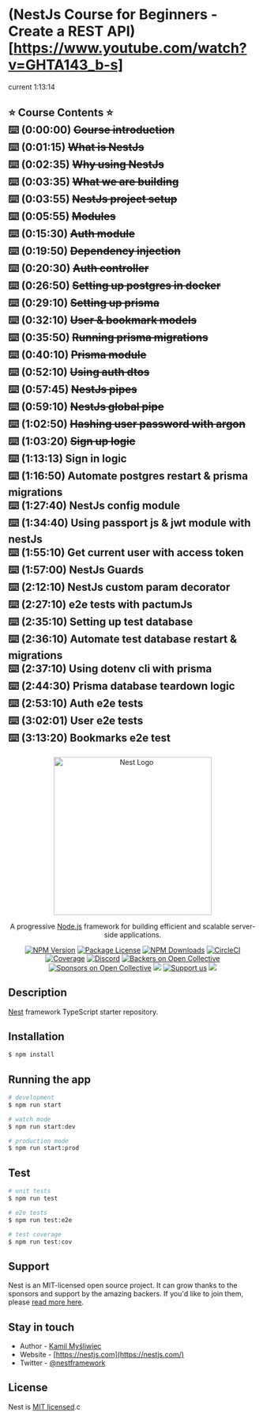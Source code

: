 # (NestJs Course for Beginners - Create a REST API)[https://www.youtube.com/watch?v=GHTA143_b-s]

current 1:13:14<br>

⭐️ Course Contents ⭐<br>
⌨️ (0:00:00) ~~Course introduction~~<br>
⌨️ (0:01:15) ~~What is NestJs~~<br>
⌨️ (0:02:35) ~~Why using NestJs~~<br>
⌨️ (0:03:35) ~~What we are building~~<br>
⌨️ (0:03:55) ~~NestJs project setup~~<br>
⌨️ (0:05:55) ~~Modules~~<br>
⌨️ (0:15:30) ~~Auth module~~<br>
⌨️ (0:19:50) ~~Dependency injection~~<br>
⌨️ (0:20:30) ~~Auth controller~~<br>
⌨️ (0:26:50) ~~Setting up postgres in docker~~<br>
⌨️ (0:29:10) ~~Setting up prisma~~<br>
⌨️ (0:32:10) ~~User & bookmark models~~<br>
⌨️ (0:35:50) ~~Running prisma migrations~~<br>
⌨️ (0:40:10) ~~Prisma module~~<br>
⌨️ (0:52:10) ~~Using auth dtos~~<br>
⌨️ (0:57:45) ~~NestJs pipes~~<br>
⌨️ (0:59:10) ~~NestJs global pipe~~<br>
⌨️ (1:02:50) ~~Hashing user password with argon~~<br>
⌨️ (1:03:20) ~~Sign up logic~~<br>
⌨️ (1:13:13) Sign in logic<br>
⌨️ (1:16:50) Automate postgres restart & prisma migrations<br>
⌨️ (1:27:40) NestJs config module<br>
⌨️ (1:34:40) Using passport js & jwt module with nestJs<br>
⌨️ (1:55:10) Get current user with access token<br>
⌨️ (1:57:00) NestJs Guards<br>
⌨️ (2:12:10) NestJs custom param decorator<br>
⌨️ (2:27:10) e2e tests with pactumJs<br>
⌨️ (2:35:10) Setting up test database<br>
⌨️ (2:36:10) Automate test database restart & migrations<br>
⌨️ (2:37:10) Using dotenv cli with prisma<br>
⌨️ (2:44:30) Prisma database teardown logic<br>
⌨️ (2:53:10) Auth e2e tests<br>
⌨️ (3:02:01) User e2e tests<br>
⌨️ (3:13:20) Bookmarks e2e test<br>
--------------------
<p align="center">
  <a href="http://nestjs.com/" target="blank"><img src="https://nestjs.com/img/logo_text.svg" width="320" alt="Nest Logo" /></a>
</p>

[circleci-image]: https://img.shields.io/circleci/build/github/nestjs/nest/master?token=abc123def456
[circleci-url]: https://circleci.com/gh/nestjs/nest

  <p align="center">A progressive <a href="http://nodejs.org" target="_blank">Node.js</a> framework for building efficient and scalable server-side applications.</p>
    <p align="center">
<a href="https://www.npmjs.com/~nestjscore" target="_blank"><img src="https://img.shields.io/npm/v/@nestjs/core.svg" alt="NPM Version" /></a>
<a href="https://www.npmjs.com/~nestjscore" target="_blank"><img src="https://img.shields.io/npm/l/@nestjs/core.svg" alt="Package License" /></a>
<a href="https://www.npmjs.com/~nestjscore" target="_blank"><img src="https://img.shields.io/npm/dm/@nestjs/common.svg" alt="NPM Downloads" /></a>
<a href="https://circleci.com/gh/nestjs/nest" target="_blank"><img src="https://img.shields.io/circleci/build/github/nestjs/nest/master" alt="CircleCI" /></a>
<a href="https://coveralls.io/github/nestjs/nest?branch=master" target="_blank"><img src="https://coveralls.io/repos/github/nestjs/nest/badge.svg?branch=master#9" alt="Coverage" /></a>
<a href="https://discord.gg/G7Qnnhy" target="_blank"><img src="https://img.shields.io/badge/discord-online-brightgreen.svg" alt="Discord"/></a>
<a href="https://opencollective.com/nest#backer" target="_blank"><img src="https://opencollective.com/nest/backers/badge.svg" alt="Backers on Open Collective" /></a>
<a href="https://opencollective.com/nest#sponsor" target="_blank"><img src="https://opencollective.com/nest/sponsors/badge.svg" alt="Sponsors on Open Collective" /></a>
  <a href="https://paypal.me/kamilmysliwiec" target="_blank"><img src="https://img.shields.io/badge/Donate-PayPal-ff3f59.svg"/></a>
    <a href="https://opencollective.com/nest#sponsor"  target="_blank"><img src="https://img.shields.io/badge/Support%20us-Open%20Collective-41B883.svg" alt="Support us"></a>
  <a href="https://twitter.com/nestframework" target="_blank"><img src="https://img.shields.io/twitter/follow/nestframework.svg?style=social&label=Follow"></a>
</p>
  <!--[![Backers on Open Collective](https://opencollective.com/nest/backers/badge.svg)](https://opencollective.com/nest#backer)
  [![Sponsors on Open Collective](https://opencollective.com/nest/sponsors/badge.svg)](https://opencollective.com/nest#sponsor)-->

## Description

[Nest](https://github.com/nestjs/nest) framework TypeScript starter repository.

## Installation

```bash
$ npm install
```

## Running the app

```bash
# development
$ npm run start

# watch mode
$ npm run start:dev

# production mode
$ npm run start:prod
```

## Test

```bash
# unit tests
$ npm run test

# e2e tests
$ npm run test:e2e

# test coverage
$ npm run test:cov
```

## Support

Nest is an MIT-licensed open source project. It can grow thanks to the sponsors and support by the amazing backers. If you'd like to join them, please [read more here](https://docs.nestjs.com/support).

## Stay in touch

- Author - [Kamil Myśliwiec](https://kamilmysliwiec.com)
- Website - [https://nestjs.com](https://nestjs.com/)
- Twitter - [@nestframework](https://twitter.com/nestframework)

## License

Nest is [MIT licensed](LICENSE).c
